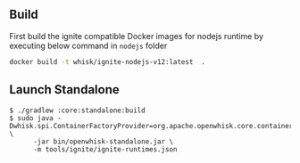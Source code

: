 <!--
#
# Licensed to the Apache Software Foundation (ASF) under one or more
# contributor license agreements.  See the NOTICE file distributed with
# this work for additional information regarding copyright ownership.
# The ASF licenses this file to You under the Apache License, Version 2.0
# (the "License"); you may not use this file except in compliance with
# the License.  You may obtain a copy of the License at
#
#     http://www.apache.org/licenses/LICENSE-2.0
#
# Unless required by applicable law or agreed to in writing, software
# distributed under the License is distributed on an "AS IS" BASIS,
# WITHOUT WARRANTIES OR CONDITIONS OF ANY KIND, either express or implied.
# See the License for the specific language governing permissions and
# limitations under the License.
#
-->

## Build

First build the ignite compatible Docker images for nodejs runtime by executing below command in `nodejs` folder

```bash
docker build -t whisk/ignite-nodejs-v12:latest  .
``` 

## Launch Standalone

```
$ ./gradlew :core:standalone:build
$ sudo java -Dwhisk.spi.ContainerFactoryProvider=org.apache.openwhisk.core.containerpool.ignite.IgniteContainerFactoryProvider \
      -jar bin/openwhisk-standalone.jar \
      -m tools/ignite/ignite-runtimes.json
```